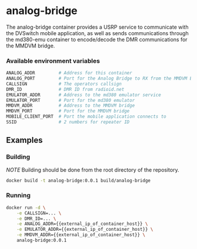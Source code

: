 # analog-bridge
The analog-bridge container provides a USRP service to communicate with the 
DVSwitch mobile application, as well as sends communications through the 
md380-emu container to encode/decode the DMR communications for the MMDVM 
bridge.

### Available environment variables
```bash
ANALOG_ADDR         # Address for this container
ANALOG_PORT         # Port for the Analog Bridge to RX from the MMDVM Bridge
CALLSIGN            # The operators callsign
DMR_ID              # DMR ID from radioid.net
EMULATOR_ADDR       # Address to the md380 emulator service
EMULATOR_PORT       # Port for the md380 emulator
MMDVM_ADDR          # Address to the MMDVM bridge
MMDVM_PORT          # Port for the MMDVM bridge
MOBILE_CLIENT_PORT  # Port the mobile application connects to
SSID                # 2 numbers for repeater ID
```

## Examples
### Building
*NOTE* Building should be done from the root directory of the repository.

```bash
docker build -t analog-bridge:0.0.1 build/analog-bridge
```

### Running
```bash
docker run -d \
    -e CALLSIGN=... \
    -e DMR_ID=... \
    -e ANALOG_ADDR={{external_ip_of_container_host}} \
    -e EMULATOR_ADDR={{external_ip_of_container_host}} \
    -e MMDVM_ADDR={{external_ip_of_container_host}} \
    analog-bridge:0.0.1
```